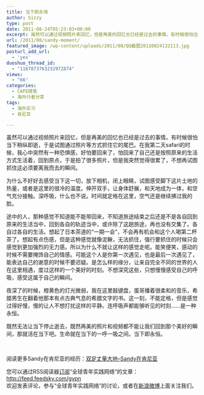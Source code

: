```yaml
---
title: 当下即永恒
author: Sizzy
type: post
date: 2011-08-24T05:23:03+00:00
excerpt: 虽然可以通过视频照片来回忆，但是再美的回忆也已经是过去的事情。有时候很怕当下稍纵即逝，于是试图通过照片等方式抓住它的尾巴。在我第二天safari的时候，我心中突然有一种恐惧感，好怕要回来了，怕回来了自己还是按照原来的生活方式生活着，回到原点，于是拍了很多照片，但是我突然觉得很累了，不想再试图抓住这必须要离我而去的瞬间。
url: /2011/08/sandy-moment/
featured_image: /wp-content/uploads/2011/08/QQ截图20110824132113.jpg
posturl_add_url:
  - 'yes'
duoshuo_thread_id:
  - "1167873763232972874"
views:
  - "66"
categories:
  - CAPE随笔
  - 海外行者分享
tags:
  - 海外实习
  - 肯尼亚

---
```

虽然可以通过视频照片来回忆，但是再美的回忆也已经是过去的事情。有时候很怕当下稍纵即逝，于是试图通过照片等方式抓住它的尾巴。在我第二天safari的时候，我心中突然有一种恐惧感，好怕要回来了，怕回来了自己还是按照原来的生活方式生活着，回到原点，于是拍了很多照片，但是我突然觉得很累了，不想再试图抓住这必须要离我而去的瞬间。

为什么不好好去感受当下这一切，放下相机，闭上眼睛，试图感受脚下这片土地的热量，或者是这里的很冷的温度。伸开双手，让身体舒展，和天地成为一体，和空气充分接触。深呼吸，什么也不说。时间就定格在这里，空气还是继续拂过我的脸。

途中的人，那种感觉不知道能不能带回来，不知道旅途结束之后还是不是各自回到原来的生活当中，回到各自的轨迹当中，或许除了这趟旅途，再也没有交集了。各自过各自的生活。想起了日本茶道的“一期一会”，不会再有机会和这个人喝第二杯茶了。想起有点伤感，但是这种感觉就像泥鳅，无法抓住，强行要抓住的时候只会感觉到更加强烈的无力感。所以为什么不就让这样的感觉走呢。能笑便笑，感动的时候不需要掩饰自己的情感。可能这个人是你第一次遇见，也是最后一次遇见了，能表达自己的谢意的时候不要迟疑。是怎么样的缘分，让来自完全不同的世界的人在这里相遇，度过这样的一个美好的时刻。不想深究这些，只想慢慢感受自己的呼吸，感受这属于自己的瞬间。

夜深了的时候，橙黄色的灯光微弱，我在这里敲键盘，蛋哥播着很柔和的音乐，希腊男生在翻着他那本有点古典气息的希腊文字的书。这一刻，不能定格，但是感觉过得好慢，慢的让人不想打扰这样的平静。连呼吸声都能够听见的时刻……是一种永恒。

既然无法让当下停止逝去，既然再美的照片和视频都不能让我们回到那个美好的瞬间，那就活在当下吧。生命就在当下的一呼一吸之间。当下即永恒。

&nbsp;

阅读更多Sandy在肯尼亚的经历：[双足丈量大地–Sandy在肯尼亚][3]


您可以通过RSS阅读器[订阅][4]“全球青年实践网络”的文章：  
<http://feed.feedsky.com/gypn>  
欢迎发表评论，参与“全球青年实践网络”的讨论，或者在[新浪微博][5]上面关注我们。

 [1]: http://www.capechina.org/2011/08/sandy-moment/ "当下即永恒"
 [2]: http://weibo.com/huiwei93113
 [3]: http://capechina.org/2011/07/sandy-in-kenya/
 [4]: http://feed.feedsky.com/gypn
 [5]: http://weibo.com/gypn

